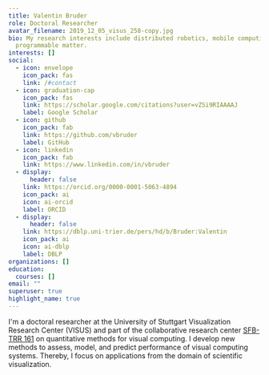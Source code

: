 ```yaml
---
title: Valentin Bruder
role: Doctoral Researcher
avatar_filename: 2019_12_05_visus_258-copy.jpg
bio: My research interests include distributed robotics, mobile computing and
  programmable matter.
interests: []
social:
  - icon: envelope
    icon_pack: fas
    link: /#contact
  - icon: graduation-cap
    icon_pack: fas
    link: https://scholar.google.com/citations?user=vZSi9RIAAAAJ
    label: Google Scholar
  - icon: github
    icon_pack: fab
    link: https://github.com/vbruder
    label: GitHub
  - icon: linkedin
    icon_pack: fab
    link: https://www.linkedin.com/in/vbruder
  - display:
      header: false
    link: https://orcid.org/0000-0001-5063-4894
    icon_pack: ai
    icon: ai-orcid
    label: ORCID
  - display:
      header: false
    link: https://dblp.uni-trier.de/pers/hd/b/Bruder:Valentin
    icon_pack: ai
    icon: ai-dblp
    label: DBLP
organizations: []
education:
  courses: []
email: ""
superuser: true
highlight_name: true
---
```

I'm a doctoral researcher at the University of Stuttgart Visualization Research Center (VISUS) and part of the collaborative research center [SFB-TRR 161](http://www.sfbtrr161.de/research/project_a02/index.html) on quantitative methods for visual computing. I develop new methods to assess, model, and predict performance of visual computing systems. Thereby, I focus on applications from the domain of scientific visualization.